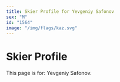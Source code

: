 ```yaml
---
title: Skier Profile for Yevgeniy Safonov
sex: "M"
id: "1564"
image: "/img/flags/kaz.svg" 
---
```


# Skier Profile

This page is for: Yevgeniy Safonov.
    
